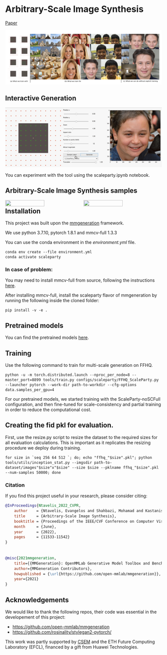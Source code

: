 # Arbitrary-Scale Image Synthesis

[Paper](https://arxiv.org/abs/2204.02273) 

![Teaser](./visuals/teaser.png)

## Interactive Generation
![til](./visuals/scaleparty.gif)

You can experiment with the tool using the scaleparty.ipynb notebook.

## Arbitrary-Scale Image Synthesis samples 

<img src="./visuals/zoom0.gif" align="left" height="50%" width="50%">
<img src="./visuals/zoom1.gif" align="left" height="50%" width="50%">

## Installation 
This project was built upon the [mmgeneration](https://github.com/open-mmlab/mmgeneration) framework.

We use python 3.7.10, pytorch 1.8.1 and mmcv-full 1.3.3

You can use the conda environment in the _environment.yml_ file.

```
conda env create --file environment.yml
conda activate scaleparty
```

### In case of problem:
You may need to install mmcv-full from source, following the instructions [here](https://mmcv.readthedocs.io/en/latest/get_started/installation.html).

After installing mmcv-full, install the scaleparty flavor of mmgeneration by running the following inside the cloned folder:

```
pip install -v -e .
```

## Pretrained models

You can find the pretrained models [here](https://owncloud.csem.ch/owncloud/index.php/s/DREiMu9BktcGuS9).

## Training
Use the following command to train for multi-scale generation on FFHQ.

```
python -u -m torch.distributed.launch --nproc_per_node=8 --master_port=8899 tools/train.py configs/scaleparty/FFHQ_ScaleParty.py --launcher pytorch --work-dir path-to-workdir --cfg-options data.samples_per_gpu=4 
``` 

For our pretrained models, we started training with the ScaleParty-noSCFull configuration, and then fine-tuned for scale-consistency and partial training in order to reduce the computational cost.

## Creating the fid pkl for evaluation. 
First, use the resize.py script to resize the dataset to the required sizes for all evaluation calculations. This is important as it replicates the resizing procedure we deploy during training.

```
for size in `seq 256 64 512 `; do; echo "ffhq_"$size".pkl"; python tools/utils/inception_stat.py --imgsdir path-to-dataset/images"$size"x"$size" --size $size --pklname ffhq_"$size".pkl  --num-samples 50000; done
```

</code></pre>

### Citation

If you find this project useful in your research, please consider citing:

```BibTeX
@InProceedings{Ntavelis_2022_CVPR,
    author    = {Ntavelis, Evangelos and Shahbazi, Mohamad and Kastanis, Iason and Timofte, Radu and Danelljan, Martin and Van Gool, Luc},
    title     = {Arbitrary-Scale Image Synthesis},
    booktitle = {Proceedings of the IEEE/CVF Conference on Computer Vision and Pattern Recognition (CVPR)},
    month     = {June},
    year      = {2022},
    pages     = {11533-11542}
}


@misc{2021mmgeneration,
    title={{MMGeneration}: OpenMMLab Generative Model Toolbox and Benchmark},
    author={MMGeneration Contributors},
    howpublished = {\url{https://github.com/open-mmlab/mmgeneration}},
    year={2021}
}
```

## Acknowledgements
We would like to thank the following repos, their code was essential in the developement of this project:
- https://github.com/open-mmlab/mmgeneration
- https://github.com/rosinality/stylegan2-pytorch/


This work was partly supported by [CSEM](https://www.csem.ch) and the ETH Future Computing Laboratory (EFCL), financed by a gift from Huawei Technologies.
